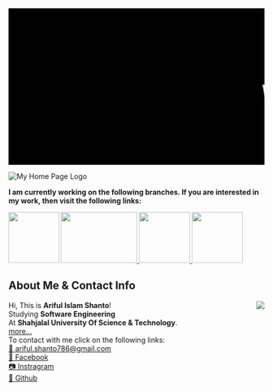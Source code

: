 <div style="font-family : courier new; background : black;">  
<marquee><font size="24" color="white">

# Welcome To <mark>Ariful Islam Shanto</mark>'s Web Page Repository

</font></marquee></div>



![My Home Page Logo](https://shanto-swe029.github.io/MyGithubPhotos/homepagelogo.png)


**I am currently working on the following branches. If you are interested in my work, then visit the following links:**
 
 
<a href = "https://shanto-swe029.github.io/programmingnotes"> <img src = "https://shanto-swe029.github.io/MyGithubPhotos/programmingnotes.png" height = "100" align = "left"> </a>
<a href = "https://shanto-swe029.github.io/mathematicsnotes"> <img src = "https://shanto-swe029.github.io/MyGithubPhotos/mathematicsnotes.png" height = "100" width = "150"> </a>
<a href = "https://shanto-swe029.github.io/programmingproblems"> <img src = "https://shanto-swe029.github.io/MyGithubPhotos/programmingproblems.png" height = "100"> </a>
<a href = "https://shanto-swe029.github.io/must-do-math-cp/home"> <img src = "https://shanto-swe029.github.io/MyGithubPhotos/mustdomathforcp2.png" height = "100"> </a>
 
 
## **About Me & Contact Info**  


<p align='center'>
<img align='right' src="https://shanto-swe029.github.io/MyGithubPhotos/myphoto1.jpg">

 <p/>

Hi, This is <b>Ariful Islam Shanto</b>!<br>
Studying <b>Software Engineering</b><br>
At <b>Shahjalal University Of Science & Technology</b>.<br>
<a href = "https://shanto-swe029.github.io/about"> more... </a><br>
To contact with me click on the following links:<br>
[💌 ariful.shanto786@gmail.com](mailto:ariful.shanto786@gmail.com)<br>
[💬 Facebook](https://facebook.com/shanto3585)<br>
[📷 Instragram](https://www.instagram.com/____s___h___a___n___t___o____/)<br>
[🎇 Github](https://github.com/shanto-swe029/)<br>
